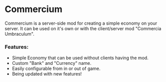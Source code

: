 # Commercium
Commercium is a server-side mod for creating a simple economy on your server. It can be used on it's own or with the client/server mod "Commercia Umbraculum". 

### Features: 
* Simple Economy that can be used without clients having the mod.
* Custom "Bank" and "Currency" name.
* Easily configurable from in or out of game.
* Being updated with new features!

